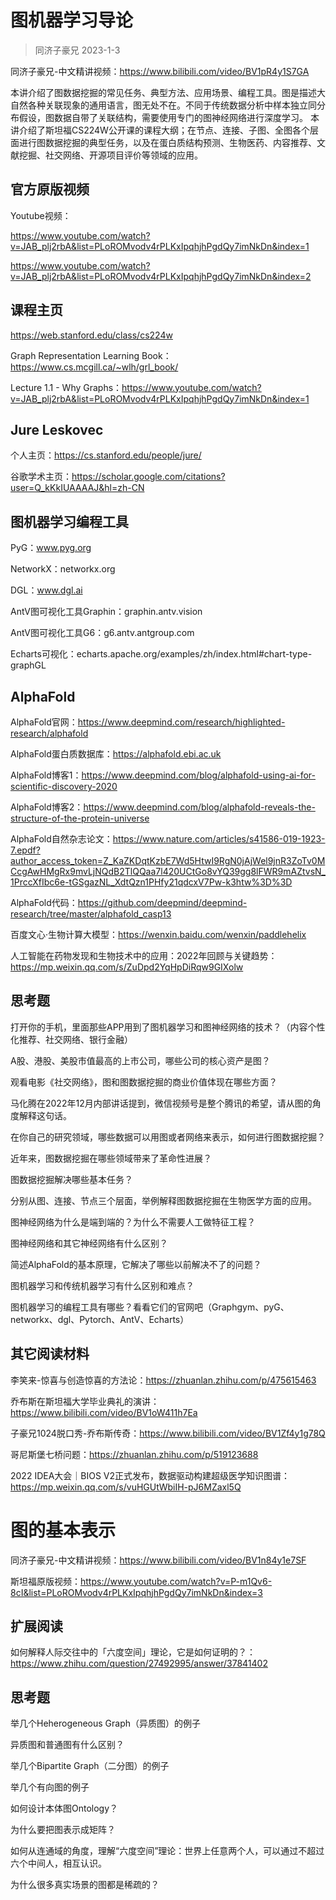# 图机器学习导论

> 同济子豪兄 2023-1-3

同济子豪兄-中文精讲视频：https://www.bilibili.com/video/BV1pR4y1S7GA

本讲介绍了图数据挖掘的常见任务、典型方法、应用场景、编程工具。图是描述大自然各种关联现象的通用语言，图无处不在。不同于传统数据分析中样本独立同分布假设，图数据自带了关联结构，需要使用专门的图神经网络进行深度学习。
本讲介绍了斯坦福CS224W公开课的课程大纲；在节点、连接、子图、全图各个层面进行图数据挖掘的典型任务，以及在蛋白质结构预测、生物医药、内容推荐、文献挖掘、社交网络、开源项目评价等领域的应用。

## 官方原版视频

Youtube视频：

https://www.youtube.com/watch?v=JAB_plj2rbA&list=PLoROMvodv4rPLKxIpqhjhPgdQy7imNkDn&index=1

https://www.youtube.com/watch?v=JAB_plj2rbA&list=PLoROMvodv4rPLKxIpqhjhPgdQy7imNkDn&index=2

## 课程主页

https://web.stanford.edu/class/cs224w

Graph Representation Learning Book：https://www.cs.mcgill.ca/~wlh/grl_book/

 Lecture 1.1 - Why Graphs：https://www.youtube.com/watch?v=JAB_plj2rbA&list=PLoROMvodv4rPLKxIpqhjhPgdQy7imNkDn&index=1

## Jure Leskovec

个人主页：https://cs.stanford.edu/people/jure/

谷歌学术主页：https://scholar.google.com/citations?user=Q_kKkIUAAAAJ&hl=zh-CN

## 图机器学习编程工具

PyG：www.pyg.org

NetworkX：networkx.org

DGL：www.dgl.ai

AntV图可视化工具Graphin：graphin.antv.vision

AntV图可视化工具G6：g6.antv.antgroup.com

Echarts可视化：echarts.apache.org/examples/zh/index.html#chart-type-graphGL

## AlphaFold

AlphaFold官网：https://www.deepmind.com/research/highlighted-research/alphafold

AlphaFold蛋白质数据库：https://alphafold.ebi.ac.uk

AlphaFold博客1：https://www.deepmind.com/blog/alphafold-using-ai-for-scientific-discovery-2020

AlphaFold博客2：https://www.deepmind.com/blog/alphafold-reveals-the-structure-of-the-protein-universe

AlphaFold自然杂志论文：https://www.nature.com/articles/s41586-019-1923-7.epdf?author_access_token=Z_KaZKDqtKzbE7Wd5HtwI9RgN0jAjWel9jnR3ZoTv0MCcgAwHMgRx9mvLjNQdB2TlQQaa7l420UCtGo8vYQ39gg8lFWR9mAZtvsN_1PrccXfIbc6e-tGSgazNL_XdtQzn1PHfy21qdcxV7Pw-k3htw%3D%3D

AlphaFold代码：https://github.com/deepmind/deepmind-research/tree/master/alphafold_casp13

百度文心·生物计算大模型：https://wenxin.baidu.com/wenxin/paddlehelix

人工智能在药物发现和生物技术中的应用：2022年回顾与关键趋势：https://mp.weixin.qq.com/s/ZuDpd2YqHpDiRqw9GIXolw

## 思考题

打开你的手机，里面那些APP用到了图机器学习和图神经网络的技术？（内容个性化推荐、社交网络、银行金融）

A股、港股、美股市值最高的上市公司，哪些公司的核心资产是图？

观看电影《社交网络》，图和图数据挖掘的商业价值体现在哪些方面？

马化腾在2022年12月内部讲话提到，微信视频号是整个腾讯的希望，请从图的角度解释这句话。

在你自己的研究领域，哪些数据可以用图或者网络来表示，如何进行图数据挖掘？

近年来，图数据挖掘在哪些领域带来了革命性进展？

图数据挖掘解决哪些基本任务？

分别从图、连接、节点三个层面，举例解释图数据挖掘在生物医学方面的应用。

图神经网络为什么是端到端的？为什么不需要人工做特征工程？

图神经网络和其它神经网络有什么区别？

简述AlphaFold的基本原理，它解决了哪些以前解决不了的问题？

图机器学习和传统机器学习有什么区别和难点？

图机器学习的编程工具有哪些？看看它们的官网吧（Graphgym、pyG、networkx、dgl、Pytorch、AntV、Echarts）

## 其它阅读材料

李笑来-惊喜与创造惊喜的方法论：https://zhuanlan.zhihu.com/p/475615463

乔布斯在斯坦福大学毕业典礼的演讲：https://www.bilibili.com/video/BV1oW411h7Ea

子豪兄1024脱口秀-乔布斯传奇：https://www.bilibili.com/video/BV1Zf4y1g78Q

哥尼斯堡七桥问题：https://zhuanlan.zhihu.com/p/519123688

2022 IDEA大会｜BIOS V2正式发布，数据驱动构建超级医学知识图谱：https://mp.weixin.qq.com/s/vuHGUtWbiIH-pJ6MZaxl5Q

# 图的基本表示

同济子豪兄-中文精讲视频：https://www.bilibili.com/video/BV1n84y1e7SF

斯坦福原版视频：https://www.youtube.com/watch?v=P-m1Qv6-8cI&list=PLoROMvodv4rPLKxIpqhjhPgdQy7imNkDn&index=3

## 扩展阅读
如何解释人际交往中的「六度空间」理论，它是如何证明的？：https://www.zhihu.com/question/27492995/answer/37841402

## 思考题

举几个Heherogeneous Graph（异质图）的例子

异质图和普通图有什么区别？

举几个Bipartite Graph（二分图）的例子

举几个有向图的例子

如何设计本体图Ontology？

为什么要把图表示成矩阵？

如何从连通域的角度，理解“六度空间”理论：世界上任意两个人，可以通过不超过六个中间人，相互认识。

为什么很多真实场景的图都是稀疏的？

